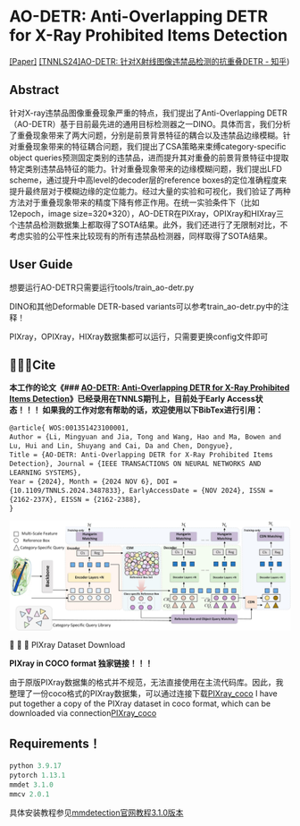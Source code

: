 # **AO-DETR: Anti-Overlapping DETR for X-Ray Prohibited Items Detection**

[[Paper]](https://ieeexplore.ieee.org/document/10746383/)
[[TNNLS24]AO-DETR: 针对X射线图像违禁品检测的抗重叠DETR - 知乎](https://zhuanlan.zhihu.com/p/5403273899))

## Abstract

针对X-ray违禁品图像重叠现象严重的特点，我们提出了Anti-Overlapping DETR （AO-DETR）基于目前最先进的通用目标检测器之一DINO。具体而言，我们分析了重叠现象带来了两大问题，分别是前景背景特征的耦合以及违禁品边缘模糊。针对重叠现象带来的特征耦合问题，我们提出了CSA策略来束缚category-specific object queries预测固定类别的违禁品，进而提升其对重叠的前景背景特征中提取特定类别违禁品特征的能力。针对重叠现象带来的边缘模糊问题，我们提出LFD scheme，通过提升中高level的decoder层的reference boxes的定位准确程度来提升最终层对于模糊边缘的定位能力。经过大量的实验和可视化，我们验证了两种方法对于重叠现象带来的精度下降有修正作用。在统一实验条件下（比如12epoch，image size=320*320），AO-DETR在PIXray，OPIXray和HIXray三个违禁品检测数据集上都取得了SOTA结果。此外，我们还进行了无限制对比，不考虑实验的公平性来比较现有的所有违禁品检测器，同样取得了SOTA结果。

## User Guide

想要运行AO-DETR只需要运行tools/train_ao-detr.py

DINO和其他Deformable DETR-based variants可以参考train_ao-detr.py中的注释！

PIXray，OPIXray，HIXray数据集都可以运行，只需要更换config文件即可

## 🎉️🎉️🎉️Cite

**本工作的论文《### [AO-DETR: Anti-Overlapping DETR for X-Ray Prohibited Items Detection](https://ieeexplore.ieee.org/document/10746383/)》已经录用在TNNLS期刊上，目前处于Early Access状态！！！
如果我的工作对您有帮助的话，欢迎使用以下BibTex进行引用：**

```
@article{ WOS:001351423100001, 
Author = {Li, Mingyuan and Jia, Tong and Wang, Hao and Ma, Bowen and Lu, Hui and Lin, Shuyang and Cai, Da and Chen, Dongyue}, 
Title = {AO-DETR: Anti-Overlapping DETR for X-Ray Prohibited Items Detection}, Journal = {IEEE TRANSACTIONS ON NEURAL NETWORKS AND LEARNING SYSTEMS}, 
Year = {2024}, Month = {2024 NOV 6}, DOI = {10.1109/TNNLS.2024.3487833}, EarlyAccessDate = {NOV 2024}, ISSN = {2162-237X}, EISSN = {2162-2388},
}
```

![architecture.jpg](./assets/1733723772081-architecture.jpg)

🚀️ 🚀️ 🚀️ PIXray Dataset Download

**PIXray in COCO format 独家链接！！！**

由于原版PIXray数据集的格式并不规范，无法直接使用在主流代码库。因此，我整理了一份coco格式的PIXray数据集，可以通过连接下载[PIXray_coco](https://drive.google.com/drive/folders/1jkLaB1YVMaxDZ6Qv84ad5zHIXd80thAr?usp=sharing)
I have put together a copy of the PIXray dataset in coco format, which can be downloaded via connection[PIXray_coco](https://drive.google.com/drive/folders/1jkLaB1YVMaxDZ6Qv84ad5zHIXd80thAr?usp=sharing)

## **Requirements！**

```python
python 3.9.17
pytorch 1.13.1
mmdet 3.1.0
mmcv 2.0.1
```

具体安装教程参见[mmdetection官网教程3.1.0版本](https://mmdetection.readthedocs.io/en/v3.1.0/get_started.html)


